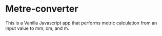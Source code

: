 # Metre-converter
This is a Vanilla Javascript app that performs metric calculation from an input value to mm, cm, and m.
